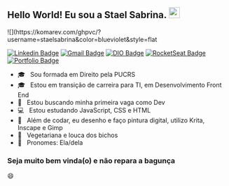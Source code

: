 ### 
<h2> Hello World! Eu sou a Stael Sabrina. <img src="https://github.com/souvikguria98/souvikguria98/blob/master/Hi.gif" width="25"></h2>
![](https://komarev.com/ghpvc/?username=staelsabrina&color=blueviolet&style=flat

[![Linkedin Badge](https://img.shields.io/badge/-Linkedin-6633cc?style=flat-square&logo=Linkedin&logoColor=white&color=purple&link=https://www.linkedin.com/in/staelsabrina/)](https://www.linkedin.com/in/staelsabrina/)
[![Gmail Badge](https://img.shields.io/badge/-Gmail-c14438?style=flat-square&logo=Gmail&logoColor=white&color=purple&link=mailto:staelsabrina@gmail.com)](mailto:staelsabrina@gmail.com)
[![DIO Badge](https://img.shields.io/badge/-DIO-6633cc?style=flat-square&logo=DTube&logoColor=white&color=purple&link=https://web.digitalinnovation.one/users/staelsabrina/)](https://web.digitalinnovation.one/users/staelsabrina/)
[![RocketSeat Badge](https://img.shields.io/badge/-RocketSeat-6633cc?style=flat-square&logo=Polymer-Project&logoColor=white&color=purple&link=https://app.rocketseat.com.br/me/stael-figueiredo-00738)](https://app.rocketseat.com.br/me/stael-figueiredo-00738)
[![Portfolio Badge](https://img.shields.io/badge/-Portfolio-6633cc?style=flat-square&logo=HTML5&logoColor=white&color=purple&link=https://staelsabrina.github.io/portfolio/)](https://staelsabrina.github.io/portfolio/)


- 🎓 &nbsp; Sou formada em Direito pela PUCRS
- 🎓 &nbsp; Estou em transição de carreira para TI, em Desenvolvimento Front End
- 💼 &nbsp; Estou buscando minha primeira vaga como Dev
- 💻 &nbsp; Estou estudando JavaScript, CSS e HTML
- :art: &nbsp; Além de codar, eu desenho e faço pintura digital, utilizo Krita, Inscape e Gimp
- 🌱 &nbsp; Vegetariana e louca dos bichos
- 👯 &nbsp; Pronomes: Ela/dela

<h3><strong>Seja muito bem vinda(o) e não repara a bagunça</strong></h3>😄


<!--
**staelsabrina/staelsabrina** is a ✨ _special_ ✨ repository because its `README.md` (this file) appears on your GitHub profile.

Here are some ideas to get you started:

- 🔭 I’m currently working on ...
- 🌱 I’m currently learning ...
- 👯 I’m looking to collaborate on ...
- 🤔 I’m looking for help with ...
- 💬 Ask me about ...
- 📫 How to reach me: ...
- 😄 Pronouns: ...
- ⚡ Fun fact: ...
-->
